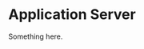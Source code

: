 [title]: # ( Application Server)
[tags]: # (XXX)
[priority]: # (1274)
#  Application Server
Something here.
